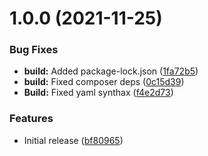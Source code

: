 # 1.0.0 (2021-11-25)


### Bug Fixes

* **build:** Added package-lock.json ([1fa72b5](https://github.com/oblakstudio/Transliterator/commit/1fa72b5e0100511f97d7a384dae7ab21c2444563))
* **build:** Fixed composer deps ([0c15d39](https://github.com/oblakstudio/Transliterator/commit/0c15d39f76f8976bd5f156a6a0aa436cba7288e8))
* **Build:** Fixed yaml synthax ([f4e2d73](https://github.com/oblakstudio/Transliterator/commit/f4e2d73c09bd258aa6bb4e71012d010fe6bbd378))


### Features

* Initial release ([bf80965](https://github.com/oblakstudio/Transliterator/commit/bf8096593b52d97e959bf750d21b3da72a235803))
